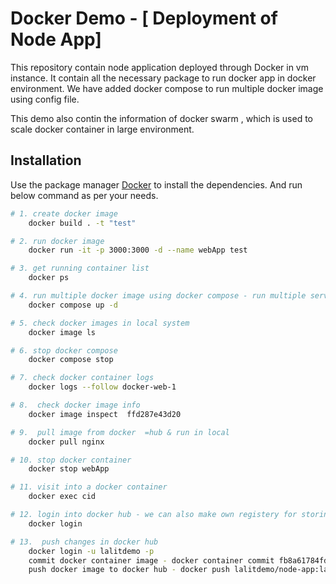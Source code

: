 # Docker Demo - [ Deployment of Node App]

This repository contain node application deployed through Docker in vm instance.
It contain all the necessary package to run docker app in docker environment.
We have added docker compose to run multiple docker image using config file.

This demo also contin the information of docker swarm , which is used to scale docker container in large environment.

## Installation

Use the package manager [Docker](https://www.docker.com/) to install the dependencies.
And run below command as per your needs.

```bash
# 1. create docker image
    docker build . -t "test"

# 2. run docker image
    docker run -it -p 3000:3000 -d --name webApp test

# 3. get running container list
    docker ps

# 4. run multiple docker image using docker compose - run multiple services
    docker compose up -d

# 5. check docker images in local system
    docker image ls

# 6. stop docker compose
    docker compose stop

# 7. check docker container logs
    docker logs --follow docker-web-1

# 8.  check docker image info
    docker image inspect  ffd287e43d20 

# 9.  pull image from docker  =hub & run in local
    docker pull nginx

# 10. stop docker container
    docker stop webApp

# 11. visit into a docker container
    docker exec cid

# 12. login into docker hub - we can also make own registery for storing docker container image
    docker login

# 13.  push changes in docker hub 
    docker login -u lalitdemo -p
    commit docker container image - docker container commit fb8a61784fdb lalitdemo/node-app:latest
    push docker image to docker hub - docker push lalitdemo/node-app:latest